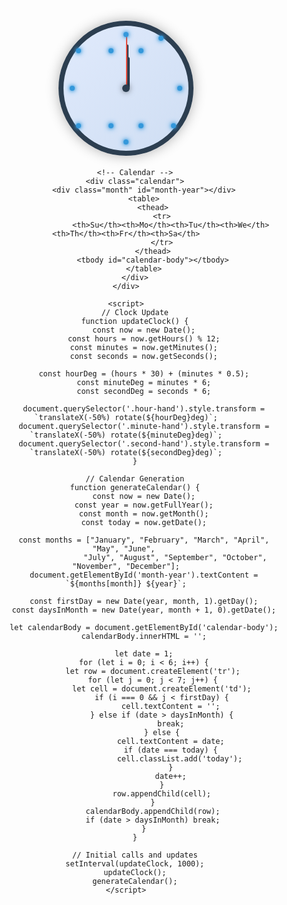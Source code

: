 <html lang="en">
<head>
    <meta charset="UTF-8">
    <title>Creative Clock and Calendar</title>
    <style>
        .container {
            text-align: center;
            font-family: Arial, sans-serif;
        }
        /* Clock Styles */
        .clock {
            width: 200px;
            height: 200px;
            background: linear-gradient(135deg, #e0eafc, #cfdef3); /* Gradient background */
            border-radius: 50%;
            position: relative;
            border: 8px solid #2c3e50;
            box-shadow: 0 0 20px rgba(0,0,0,0.3);
            margin: 20px auto;
        }
        .hand {
            position: absolute;
            bottom: 50%;
            left: 50%;
            transform-origin: bottom;
            background: #2c3e50;
        }
        .hour-hand {
            width: 6px;
            height: 50px;
            border-radius: 3px;
        }
        .minute-hand {
            width: 4px;
            height: 70px;
            border-radius: 2px;
        }
        .second-hand {
            width: 2px;
            height: 85px;
            background: #e74c3c; /* Vibrant red */
            border-radius: 1px;
        }
        .center {
            width: 12px;
            height: 12px;
            background: #2c3e50;
            border-radius: 50%;
            position: absolute;
            top: 50%;
            left: 50%;
            transform: translate(-50%, -50%);
            box-shadow: 0 0 10px rgba(0,0,0,0.5);
        }
        .marker {
            position: absolute;
            width: 8px;
            height: 8px;
            background: #3498db; /* Blue glowing dots */
            border-radius: 50%;
            box-shadow: 0 0 5px #3498db, 0 0 10px #3498db;
        }
        /* Calendar Styles */
        .calendar {
            display: inline-block;
            margin-top: 20px;
        }
        .month {
            font-size: 20px;
            font-weight: bold;
            margin-bottom: 10px;
            color: #2c3e50;
        }
        table {
            border-collapse: collapse;
            background: #fff;
            box-shadow: 0 0 10px rgba(0,0,0,0.1);
        }
        th, td {
            width: 40px;
            height: 40px;
            text-align: center;
            border: 1px solid #ddd;
        }
        th {
            background: #2c3e50;
            color: #fff;
        }
        td {
            background: #f9f9f9;
        }
        .today {
            background: #e74c3c;
            color: #fff;
            font-weight: bold;
        }
    </style>
</head>
<body>
    <div class="container">
        <!-- Clock -->
        <div class="clock">
            <div class="hand hour-hand"></div>
            <div class="hand minute-hand"></div>
            <div class="hand second-hand"></div>
            <div class="center"></div>
            <!-- Hour Markers (12 dots) -->
            <div class="marker" style="top: 10px; left: 50%; transform: translateX(-50%);"></div>
            <div class="marker" style="top: 20px; right: 20%; transform: translateY(-50%);"></div>
            <div class="marker" style="top: 50%; right: 10px; transform: translateY(-50%);"></div>
            <div class="marker" style="bottom: 20%; right: 20px; transform: translateY(50%);"></div>
            <div class="marker" style="bottom: 10px; left: 50%; transform: translateX(-50%);"></div>
            <div class="marker" style="bottom: 20%; left: 20px; transform: translateY(50%);"></div>
            <div class="marker" style="top: 50%; left: 10px; transform: translateY(-50%);"></div>
            <div class="marker" style="top: 20%; left: 20px; transform: translateY(-50%);"></div>
            <div class="marker" style="top: 20%; right: 60%; transform: translateY(-50%);"></div>
            <div class="marker" style="top: 20%; left: 60%; transform: translateY(-50%);"></div>
            <div class="marker" style="bottom: 20%; right: 60%; transform: translateY(50%);"></div>
            <div class="marker" style="bottom: 20%; left: 60%; transform: translateY(50%);"></div>
        </div>

        <!-- Calendar -->
        <div class="calendar">
            <div class="month" id="month-year"></div>
            <table>
                <thead>
                    <tr>
                        <th>Su</th><th>Mo</th><th>Tu</th><th>We</th><th>Th</th><th>Fr</th><th>Sa</th>
                    </tr>
                </thead>
                <tbody id="calendar-body"></tbody>
            </table>
        </div>
    </div>

    <script>
        // Clock Update
        function updateClock() {
            const now = new Date();
            const hours = now.getHours() % 12;
            const minutes = now.getMinutes();
            const seconds = now.getSeconds();

            const hourDeg = (hours * 30) + (minutes * 0.5);
            const minuteDeg = minutes * 6;
            const secondDeg = seconds * 6;

            document.querySelector('.hour-hand').style.transform = `translateX(-50%) rotate(${hourDeg}deg)`;
            document.querySelector('.minute-hand').style.transform = `translateX(-50%) rotate(${minuteDeg}deg)`;
            document.querySelector('.second-hand').style.transform = `translateX(-50%) rotate(${secondDeg}deg)`;
        }

        // Calendar Generation
        function generateCalendar() {
            const now = new Date();
            const year = now.getFullYear();
            const month = now.getMonth();
            const today = now.getDate();

            const months = ["January", "February", "March", "April", "May", "June", 
                          "July", "August", "September", "October", "November", "December"];
            document.getElementById('month-year').textContent = `${months[month]} ${year}`;

            const firstDay = new Date(year, month, 1).getDay();
            const daysInMonth = new Date(year, month + 1, 0).getDate();

            let calendarBody = document.getElementById('calendar-body');
            calendarBody.innerHTML = '';

            let date = 1;
            for (let i = 0; i < 6; i++) {
                let row = document.createElement('tr');
                for (let j = 0; j < 7; j++) {
                    let cell = document.createElement('td');
                    if (i === 0 && j < firstDay) {
                        cell.textContent = '';
                    } else if (date > daysInMonth) {
                        break;
                    } else {
                        cell.textContent = date;
                        if (date === today) {
                            cell.classList.add('today');
                        }
                        date++;
                    }
                    row.appendChild(cell);
                }
                calendarBody.appendChild(row);
                if (date > daysInMonth) break;
            }
        }

        // Initial calls and updates
        setInterval(updateClock, 1000);
        updateClock();
        generateCalendar();
    </script>
</body>
</html>
